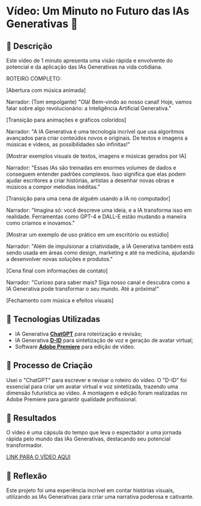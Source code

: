 # Vídeo: Um Minuto no Futuro das IAs Generativas 🎥

## 📒 Descrição
Este vídeo de 1 minuto apresenta uma visão rápida e envolvente do potencial e da aplicação das IAs Generativas na vida cotidiana.

ROTEIRO COMPLETO:

[Abertura com música animada]

Narrador: (Tom empolgante)
"Olá! Bem-vindo ao nosso canal! Hoje, vamos falar sobre algo revolucionário: a Inteligência Artificial Generativa."

[Transição para animações e gráficos coloridos]

Narrador:
"A IA Generativa é uma tecnologia incrível que usa algoritmos avançados para criar conteúdos novos e originais. De textos e imagens a músicas e vídeos, as possibilidades são infinitas!"

[Mostrar exemplos visuais de textos, imagens e músicas gerados por IA]

Narrador:
"Essas IAs são treinadas em enormes volumes de dados e conseguem entender padrões complexos. Isso significa que elas podem ajudar escritores a criar histórias, artistas a desenhar novas obras e músicos a compor melodias inéditas."

[Transição para uma cena de alguém usando a IA no computador]

Narrador:
"Imagina só: você descreve uma ideia, e a IA transforma isso em realidade. Ferramentas como GPT-4 e DALL-E estão mudando a maneira como criamos e inovamos."

[Mostrar um exemplo de uso prático em um escritório ou estúdio]

Narrador:
"Além de impulsionar a criatividade, a IA Generativa também está sendo usada em áreas como design, marketing e até na medicina, ajudando a desenvolver novas soluções e produtos."

[Cena final com informações de contato]

Narrador:
"Curioso para saber mais? Siga nosso canal e descubra como a IA Generativa pode transformar o seu mundo. Até a próxima!"

[Fechamento com música e efeitos visuais]



## 🤖 Tecnologias Utilizadas
- IA Generativa **[ChatGPT](https://chat.openai.com)** para roteirização e revisão;
- IA Generativa **[D-ID](https://www.d-id.com)** para sintetização de voz e geração de avatar virtual;
- Software **[Adobe Premiere](https://www.adobe.com/products/premiere.html)** para edição de vídeo.

## 🧐 Processo de Criação
Usei o "ChatGPT" para escrever e revisar o roteiro do vídeo. O "D-ID" foi essencial para criar um avatar virtual e voz sintetizada, trazendo uma dimensão futurística ao vídeo. A montagem e edição foram realizadas no Adobe Premiere para garantir qualidade profissional.

## 🚀 Resultados
O vídeo é uma cápsula do tempo que leva o espectador a uma jornada rápida pelo mundo das IAs Generativas, destacando seu potencial transformador.

[LINK PARA O VÍDEO AQUI]()

## 💭 Reflexão
Este projeto foi uma experiência incrível em contar histórias visuais, utilizando as IAs Generativas para criar uma narrativa poderosa e cativante.
